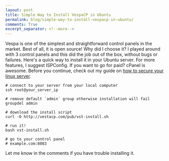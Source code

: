 ```yaml
---
layout: post
title: Simple Way to Install VespaCP in Ubuntu
permalink: blog/simple-way-to-install-vespacp-in-ubuntu/
comments: True
excerpt_separator: <!--more-->
---
```


Vespa is one of the simplest and straightforward control panels in the market. Best of all, it is open source! Why did I choose it? I played around with 3 control panels and this did the job out of the box, without bugs or failures. Here's a quick way to install it in your Ubuntu server. For more features, I suggest ISPConfig. If you want to go for paid? cPanel is awesome. Before you continue, check out my guide on [how to secure your linux server](http://www.jancarloviray.com/blog/harden-and-secure-your-linux-server-ubuntu/).

<!--more-->

```shell
# connect to your server from your local computer
ssh root@your_server_ip
```

```shell
# remove default `admin` group otherwise installation will fail
groupdel admin

# download the install script
curl -O http://vestacp.com/pub/vst-install.sh

# run it!
bash vst-install.sh

# go to your control panel
# example.com:8083
```

Let me know in the comments if you have trouble installing it.
